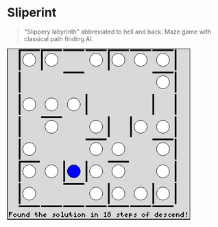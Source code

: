 # Sliperint
> "Slippery labyrinth" abbreviated to hell and back. Maze game with classical path finding AI.

![demo](demo.png)
